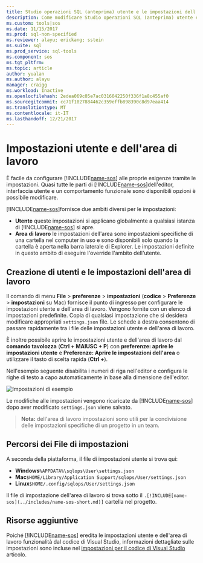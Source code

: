 ```yaml
---
title: Studio operazioni SQL (anteprima) utente e le impostazioni dell'area di lavoro | Documenti Microsoft
description: Come modificare Studio operazioni SQL (anteprima) utente e le impostazioni dell'area di lavoro.
ms.custom: tools|sos
ms.date: 11/15/2017
ms.prod: sql-non-specified
ms.reviewer: alayu; erickang; sstein
ms.suite: sql
ms.prod_service: sql-tools
ms.component: sos
ms.tgt_pltfrm: 
ms.topic: article
author: yualan
ms.author: alayu
manager: craigg
ms.workload: Inactive
ms.openlocfilehash: 2edea069c05e7ac0316042250f336f1a8c455af0
ms.sourcegitcommit: cc71f1027884462c359effb898390c8d97eaa414
ms.translationtype: MT
ms.contentlocale: it-IT
ms.lasthandoff: 12/21/2017
---
```

# <a name="user-and-workspace-settings"></a>Impostazioni utente e dell'area di lavoro

È facile da configurare [!INCLUDE[name-sos](../includes/name-sos-short.md)] alle proprie esigenze tramite le impostazioni. Quasi tutte le parti di [!INCLUDE[name-sos](../includes/name-sos-short.md)]dell'editor, interfaccia utente e un comportamento funzionale sono disponibili opzioni è possibile modificare.

[!INCLUDE[name-sos](../includes/name-sos-short.md)]fornisce due ambiti diversi per le impostazioni:

* **Utente** queste impostazioni si applicano globalmente a qualsiasi istanza di [!INCLUDE[name-sos](../includes/name-sos-short.md)] si apre.
* **Area di lavoro** le impostazioni dell'area sono impostazioni specifiche di una cartella nel computer in uso e sono disponibili solo quando la cartella è aperta nella barra laterale di Explorer. Le impostazioni definite in questo ambito di eseguire l'override l'ambito dell'utente.

## <a name="creating-user-and-workspace-settings"></a>Creazione di utenti e le impostazioni dell'area di lavoro

Il comando di menu **File** > **preferenze** > **impostazioni** (**codice**  >  **Preferenze** > **impostazioni** su Mac) fornisce il punto di ingresso per configurare le impostazioni utente e dell'area di lavoro. Vengono fornite con un elenco di impostazioni predefinite. Copia di qualsiasi impostazione che si desidera modificare appropriati `settings.json` file. Le schede a destra consentono di passare rapidamente tra i file delle impostazioni utente e dell'area di lavoro.

È inoltre possibile aprire le impostazioni utente e dell'area di lavoro dal **comando tavolozza** (**Ctrl + MAIUSC + P**) con **preferenze: aprire le impostazioni utente** e  **Preferenze: Aprire le impostazioni dell'area** o utilizzare il tasto di scelta rapida (**Ctrl +**).

Nell'esempio seguente disabilita i numeri di riga nell'editor e configura le righe di testo a capo automaticamente in base alla dimensione dell'editor.

![Impostazioni di esempio](media/settings/sample-settings.png)

Le modifiche alle impostazioni vengono ricaricate da [!INCLUDE[name-sos](../includes/name-sos-short.md)] dopo aver modificato `settings.json` viene salvato.

>**Nota:** dell'area di lavoro impostazioni sono utili per la condivisione delle impostazioni specifiche di un progetto in un team.

## <a name="settings-file-locations"></a>Percorsi dei File di impostazioni

A seconda della piattaforma, il file di impostazioni utente si trova qui:

* **Windows**`%APPDATA%\sqlops\User\settings.json`
* **Mac**`$HOME/Library/Application Support/sqlops/User/settings.json`
* **Linux**`$HOME/.config/sqlops/User/settings.json`

Il file di impostazione dell'area di lavoro si trova sotto il `.[!INCLUDE[name-sos](../includes/name-sos-short.md)]` cartella nel progetto.


## <a name="additional-resources"></a>Risorse aggiuntive

Poiché [!INCLUDE[name-sos](../includes/name-sos-short.md)] eredita le impostazioni utente e dell'area di lavoro funzionalità dal codice di Visual Studio, informazioni dettagliate sulle impostazioni sono incluse nel [impostazioni per il codice di Visual Studio](https://code.visualstudio.com/docs/getstarted/settings) articolo.
